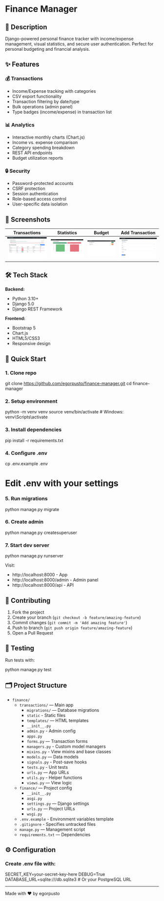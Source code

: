 # Finance Manager

## 📝 Description
Django-powered personal finance tracker with income/expense management, visual statistics, and secure user authentication. Perfect for personal budgeting and financial analysis.

## ✨ Features

### 💰 Transactions
- Income/Expense tracking with categories
- CSV export functionality
- Transaction filtering by date/type
- Bulk operations (admin panel)
- Type badges (income/expense) in transaction list

### 📊 Analytics
- Interactive monthly charts (Chart.js)
- Income vs. expense comparison
- Category spending breakdown
- REST API endpoints
- Budget utilization reports

### 🔒 Security
- Password-protected accounts
- CSRF protection
- Session authentication
- Role-based access control
- User-specific data isolation

## 📸 Screenshots

| Transactions | Statistics | Budget | Add Transaction |
|-----------|--------------|-----------|-----------|
| ![Transactions](screenshots/transactions.png) | ![Statistics](screenshots/statistics.png) | ![Budget](screenshots/budget.png) | ![Add Transaction](screenshots/add_transaction.png) |

## 🛠 Tech Stack

**Backend:**
- Python 3.10+
- Django 5.0
- Django REST Framework

**Frontend:**
- Bootstrap 5
- Chart.js
- HTML5/CSS3
- Responsive design

## 🚀 Quick Start

### 1. Clone repo
git clone https://github.com/egorpusto/finance-manager.git
cd finance-manager

### 2. Setup environment
python -m venv venv
source venv/bin/activate  # Windows: venv\Scripts\activate

### 3. Install dependencies
pip install -r requirements.txt

### 4. Configure .env
cp .env.example .env
# Edit .env with your settings

### 5. Run migrations
python manage.py migrate

### 6. Create admin
python manage.py createsuperuser

### 7. Start dev server
python manage.py runserver

Visit:

- http://localhost:8000 - App
- http://localhost:8000/admin - Admin panel
- http://localhost:8000/api - API

## 🤝 Contributing
1. Fork the project  
2. Create your branch (`git checkout -b feature/amazing-feature`)  
3. Commit changes (`git commit -m 'Add amazing feature'`)  
4. Push to branch (`git push origin feature/amazing-feature`)  
5. Open a Pull Request  

## 🧪 Testing

Run tests with:

python manage.py test

## 🗂 Project Structure

- `finance/`
  - `transactions/` — Main app
    - `migrations/` — Database migrations
    - `static` - Static files
    - `templates/` — HTML templates
    - `__init__.py`
    - `admin.py` - Admin config
    - `apps.py`
    - `forms.py` — Transaction forms
    - `managers.py` - Custom model managers
    - `mixins.py` - View mixins and base classes
    - `models.py` — Data models
    - `signals.py` - Post-save hooks
    - `tests.py` - Unit tests
    - `urls.py` — App URLs
    - `utils.py` - Helper functions
    - `views.py` — View logic
  - `finance/` — Project config
    - `__init__.py`
    - `asgi.py`
    - `settings.py` — Django settings
    - `urls.py` — Project URLs
    - `wsgi.py`
  - `.env.example` - Environment variables template
  - `.gitignore` - Specifies untracked files
  - `manage.py` — Management script
  - `requirements.txt` — Dependencies

## ⚙️ Configuration

### Create .env file with:

SECRET_KEY=your-secret-key-here
DEBUG=True
DATABASE_URL=sqlite:///db.sqlite3  # Or your PostgreSQL URL

---

Made with ❤️ by egorpusto